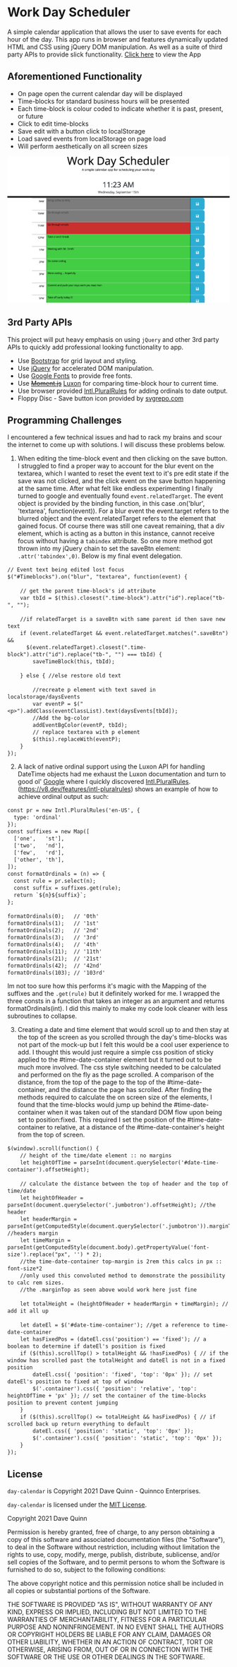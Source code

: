 # Work Day Scheduler

A simple calendar application that allows the user to save events for each hour of the day. This app runs in browser and features dynamically updated HTML and CSS using jQuery DOM manipulation. As well as a suite of third party APIs to provide slick functionality. [Click here](https://qcent.github.io/day-calendar/) to view the App

## Aforementioned Functionality
* On page open the current calendar day will be displayed
* Time-blocks for standard business hours will be presented
* Each time-block is colour coded to indicate whether it is past, present, or future
* Click to edit time-blocks
* Save edit with a button click to localStorage
* Load saved events from localStorage on page load
* Will perform aesthetically on all screen sizes

![The calendar app, looking good!](./assets/images/app-screenshot.png)

## 3rd Party APIs

This project will put heavy emphasis on using `jQuery` and other 3rd party APIs to quickly add professional looking functionality to app.

* Use [Bootstrap](https://getbootstrap.com/) for grid layout and styling.
* Use [jQuery](https://jquery.com/) for accelerated DOM manipulation.
* Use [Google Fonts](https://fonts.google.com/) to provide free fonts.
* Use ~~[Moment.js](https://momentjs.com/)~~ [Luxon](https://moment.github.io/luxon/#/?id=luxon) for comparing time-block hour to current time.
* Use browser provided [Intl.PluralRules](https://developer.mozilla.org/en-US/docs/Web/JavaScript/Reference/Global_Objects/Intl/PluralRules) for adding ordinals to date output.
* Floppy Disc - Save button icon provided by [svgrepo.com](https://www.svgrepo.com)

## Programming Challenges

I encountered a few technical issues and had to rack my brains and scour the internet to come up with solutions.  I will discuss these problems below.

1. When editing the time-block event and then clicking on the save button. I struggled to find a proper way to account for the blur event on the textarea, which I wanted to reset the event text to it's pre edit state if the save was not clicked, and the click event on the save button happening at the same time. After what felt like endless experimenting I finally turned to google and eventually found `event.relatedTarget`. The event object is provided by the binding function, in this case .on('blur', 'textarea', function(event)). For a blur event the event.target refers to the blurred object and the event.relatedTarget refers to the element that gained focus. Of course there was still one caveat remaining, that a div element, which is acting as a button in this instance, cannot receive focus without having a `tabindex` attribute. So one more method got thrown into my jQuery chain to set the saveBtn element: `.attr('tabindex',0)`. Below is my final event delegation. 
```
// Event text being edited lost focus
$("#Timeblocks").on("blur", "textarea", function(event) {

    // get the parent time-block's id attribute 
    var tbId = $(this).closest(".time-block").attr("id").replace("tb-", "");

    //if relatedTarget is a saveBtn with same parent id then save new text 
    if (event.relatedTarget && event.relatedTarget.matches(".saveBtn") &&
      $(event.relatedTarget).closest(".time-block").attr("id").replace("tb-", "") === tbId) {
        saveTimeBlock(this, tbId);
        
    } else { //else restore old text

        //recreate p element with text saved in localstorage/daysEvents
        var eventP = $("<p>").addClass(eventClassList).text(daysEvents[tbId]);
        //Add the bg-color
        addEventBgColor(eventP, tbId);
        // replace textarea with p element
        $(this).replaceWith(eventP);
    }
});

```

2. A lack of native ordinal support using the Luxon API for handling DateTime objects had me exhaust the Luxon documentation and turn to good ol' [Google](https://google.ca/) where I quickly discovered [Intl.PluralRules](https://developer.mozilla.org/en-US/docs/Web/JavaScript/Reference/Global_Objects/Intl/PluralRules). (https://v8.dev/features/intl-pluralrules) shows an example of how to achieve ordinal output as such:
```
const pr = new Intl.PluralRules('en-US', {
  type: 'ordinal'
});
const suffixes = new Map([
  ['one',   'st'],
  ['two',   'nd'],
  ['few',   'rd'],
  ['other', 'th'],
]);
const formatOrdinals = (n) => {
  const rule = pr.select(n);
  const suffix = suffixes.get(rule);
  return `${n}${suffix}`;
};

formatOrdinals(0);   // '0th'
formatOrdinals(1);   // '1st'
formatOrdinals(2);   // '2nd'
formatOrdinals(3);   // '3rd'
formatOrdinals(4);   // '4th'
formatOrdinals(11);  // '11th'
formatOrdinals(21);  // '21st'
formatOrdinals(42);  // '42nd'
formatOrdinals(103); // '103rd'

```
Im not too sure how this performs it's magic with the Mapping of the suffixes and the `.get(rule)` but it definitely worked for me. I wrapped the three consts in a function that takes an integer as an argument and returns formatOrdinals(int). I did this mainly to make my code look cleaner with less subroutines to collapse.

3. Creating a date and time element that would scroll up to and then stay at the top of the screen as you scrolled through the day's time-blocks was not part of the mock-up but I felt this would be a cool user experience to add. I thought this would just require a simple css position of sticky applied to the #time-date-container  element but it turned out to be much more involved. The css style switching needed to be calculated and performed on the fly as the page scrolled. A comparison of the distance, from the top of the page to the top of the #time-date-container,  and the distance the page has scrolled. After finding the methods required to calculate the on screen size of the elements, I found that the time-blocks would jump up behind the #time-date-container when it was taken out of the standard DOM flow upon being set to position:fixed. This required I set the position of the #time-date-container to relative, at a distance of the #time-date-container's height from the top of screen.
```
$(window).scroll(function() {
    // height of the time/date element :: no margins
    let heightOfTime = parseInt(document.querySelector('#date-time-container').offsetHeight);

    // calculate the distance between the top of header and the top of time/date
    let heightOfHeader = parseInt(document.querySelector('.jumbotron').offsetHeight); //the header
    let headerMargin = parseInt(getComputedStyle(document.querySelector('.jumbotron')).marginTop); //headers margin
    let timeMargin = parseInt(getComputedStyle(document.body).getPropertyValue('font-size').replace("px", '') * 2); 
    //the time-date-container top-margin is 2rem this calcs in px :: font-size*2
    //only used this convoluted method to demonstrate the possibility to calc rem sizes.
    //the .marginTop as seen above would work here just fine
    
    let totalHeight = (heightOfHeader + headerMargin + timeMargin); // add it all up

    let dateEl = $('#date-time-container'); //get a reference to time-date-container
    let hasFixedPos = (dateEl.css('position') == 'fixed'); // a boolean to determine if dateEl's position is fixed
    if ($(this).scrollTop() > totalHeight && !hasFixedPos) { // if the window has scrolled past the totalHeight and dateEl is not in a fixed position  
        dateEl.css({ 'position': 'fixed', 'top': '0px' }); // set dateEl's position to fixed at top of window
        $('.container').css({ 'position': 'relative', 'top': heightOfTime + 'px' }); // set the container of the time-blocks position to prevent content jumping
    }
    if ($(this).scrollTop() <= totalHeight && hasFixedPos) { // if scrolled back up return everything to default
        dateEl.css({ 'position': 'static', 'top': '0px' });
        $('.container').css({ 'position': 'static', 'top': '0px' });
    }
});

```

## License
`day-calendar` is Copyright 2021 Dave Quinn - Quinnco Enterprises.

`day-calendar` is licensed under the [MIT License](https://opensource.org/licenses/MIT).

Copyright 2021 Dave Quinn

Permission is hereby granted, free of charge, to any person obtaining a copy of this software and associated documentation files (the "Software"), to deal in the Software without restriction, including without limitation the rights to use, copy, modify, merge, publish, distribute, sublicense, and/or sell copies of the Software, and to permit persons to whom the Software is furnished to do so, subject to the following conditions:

The above copyright notice and this permission notice shall be included in all copies or substantial portions of the Software.

THE SOFTWARE IS PROVIDED "AS IS", WITHOUT WARRANTY OF ANY KIND, EXPRESS OR IMPLIED, INCLUDING BUT NOT LIMITED TO THE WARRANTIES OF MERCHANTABILITY, FITNESS FOR A PARTICULAR PURPOSE AND NONINFRINGEMENT. IN NO EVENT SHALL THE AUTHORS OR COPYRIGHT HOLDERS BE LIABLE FOR ANY CLAIM, DAMAGES OR OTHER LIABILITY, WHETHER IN AN ACTION OF CONTRACT, TORT OR OTHERWISE, ARISING FROM, OUT OF OR IN CONNECTION WITH THE SOFTWARE OR THE USE OR OTHER DEALINGS IN THE SOFTWARE.

